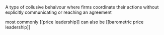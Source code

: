 A type of collusive behaivour where firms coordinate their actions without explicitly communicating or reaching an agreement

most commonly [[price leadership]]
can also be [[barometric price leadership]]
